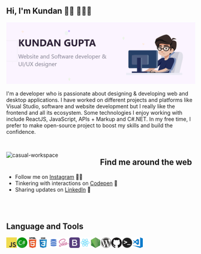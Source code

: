 ## Hi, I'm Kundan 👋🏾 👨🏾‍💻

[<img alt="header-image" src="https://raw.githubusercontent.com/kugupta/kugupta/master/gh-header-background.png" />](#)

I'm a developer who is passionate about designing & developing web and desktop applications. I have worked on different projects and platforms like Visual Studio, software and website development but I really like the frontend and all its ecosystem. Some technologies I enjoy working with include ReactJS, JavaScript, APIs + Markup and C#.NET.
In my free time, I prefer to make open-source project to boost my skills and build the confidence.

<br />

[<img alt="casual-workspace" align="left" width="250" src="https://raw.githubusercontent.com/kundanhere/kundanhere/master/casual-workspace.png" />](#)

## Find me around the web

- Follow me on [Instagram](https://www.instagram.com/kundangupta2001/?hl=en) ✌🏼
- Tinkering with interactions on [Codepen](https://codepen.io/kundanhere) 🏓
- Sharing updates on [LinkedIn](https://www.linkedin.com/in/kundan-gupta) 💼

<br />
<br />

## Language and Tools

[<img align="left" width="28" src="https://raw.githubusercontent.com/github/explore/80688e429a7d4ef2fca1e82350fe8e3517d3494d/topics/javascript/javascript.png" alt="javascript" />](#!)
[<img align="left" width="28" src="https://raw.githubusercontent.com/github/explore/80688e429a7d4ef2fca1e82350fe8e3517d3494d/topics/csharp/csharp.png" alt="csharp" />](#!)
[<img align="left" width="28" src="https://raw.githubusercontent.com/github/explore/80688e429a7d4ef2fca1e82350fe8e3517d3494d/topics/html/html.png" alt="html" />](#!)
[<img align="left" width="28" src="https://raw.githubusercontent.com/github/explore/80688e429a7d4ef2fca1e82350fe8e3517d3494d/topics/css/css.png" alt="css" />](#!)
[<img align="left" width="28" src="https://raw.githubusercontent.com/github/explore/80688e429a7d4ef2fca1e82350fe8e3517d3494d/topics/sql/sql.png" alt="sql" />](#!)
[<img align="left" width="28" src="https://raw.githubusercontent.com/github/explore/80688e429a7d4ef2fca1e82350fe8e3517d3494d/topics/sass/sass.png" alt="sass" />](#!)
[<img align="left" width="28" src="https://raw.githubusercontent.com/github/explore/80688e429a7d4ef2fca1e82350fe8e3517d3494d/topics/bootstrap/bootstrap.png" alt="bootstrap" />](#!)
[<img align="left" width="28" src="https://raw.githubusercontent.com/github/explore/80688e429a7d4ef2fca1e82350fe8e3517d3494d/topics/react/react.png" alt="react" />](#!)
[<img align="left" width="28" src="https://raw.githubusercontent.com/github/explore/80688e429a7d4ef2fca1e82350fe8e3517d3494d/topics/nodejs/nodejs.png" alt="node-js" />](#!)
[<img align="left" width="28" src="https://raw.githubusercontent.com/github/explore/80688e429a7d4ef2fca1e82350fe8e3517d3494d/topics/wordpress/wordpress.png" alt="wordpress" />](#!)
[<img align="left" width="28" src="https://raw.githubusercontent.com/github/explore/78df643247d429f6cc873026c0622819ad797942/topics/github/github.png" alt="github" />](#!)
[<img align="left" width="28" src="https://raw.githubusercontent.com/github/explore/80688e429a7d4ef2fca1e82350fe8e3517d3494d/topics/terminal/terminal.png" alt="terminal" />](#!)
[<img align="left" width="28" src="https://raw.githubusercontent.com/github/explore/80688e429a7d4ef2fca1e82350fe8e3517d3494d/topics/visual-studio-code/visual-studio-code.png" alt="vscode" />](#!)

<br />
<br />
